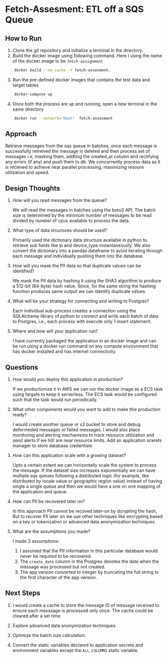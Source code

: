 # Fetch-Assesment: ETL off a SQS Queue

## How to Run

1. Clone the git repository and initialize a terminal in the directory.
2. Build the docker image using following command. Here I using the name of the docker image to be ```fetch-assignment```

```bash
    docker build --no-cache -t fetch-assesment.
```

3. Run the pre-defined docker images that contains the test data and target tables

```bash
    docker-compose up
```

4. Once both the process are up and running, open a new terminal in the same directory

```bash
    docker run --network="host"  fetch-assesment
```

## Approach

Retrieve messages from the sqs queue in batches, once each message is successfully retreived the message is deleted and then process set of messages i.e, masking them, addting the created_at column and rectifying any errors (if any) and push them to db. We concurrently process data as it is recieved to achieve near parallel processing, maximizing resoure utilization and speed.

## Design Thoughts

1. How will you read messages from the queue?

    We will read the messages in batches using the boto3 API. The batch size is determined by the minimum number of messages to be read divided by number of cpus available to process the data.

2. What type of data structures should be used?

    Primarily used the dictionary data structure available in python to retrieve sub fields like ip and device_type instantaneously. We also convert the dictionary into a pandas dataframe to avoid iterating through each message and individually pushing them into the database.

3. How will you mask the PII data so that duplicate values can be identified?

    We mask the PII data by hashing it using the SHA3 algorithm to produce a 512-bit (64-byte) hash value. Since, for the same string the hashing function produces same output we can identify duplicate values.

4. What will be your strategy for connecting and writing to Postgres?

    Each individual sub-process creates a connection  using the SQLAlchemy library of python to connect and write each batch of data to Postgres, i.e., each process with execute only 1 insert statement.

5. Where and how will your application run?

    I have currently packaged the application in an docker image and can be run using a docker run command on any compute environment that has docker installed and has internet connectivity.

## Questions

1. How would you deploy this application in production?

    If we productionize it in AWS we can run the docker image as a ECS task using fargate to keep it serverless. The ECS task would be configured such that the task would run periodically.  

2. What other components would you want to add to make this production ready?

    I would create another queue or s3 bucket to store and debug deformeded messages or failed messages. I would also place monitoring and alerting mechanisms to track resource utilization and send alerts if we hit/ are near resource limits. Add an application scerets manager to store database credentials

3. How can this application scale with a growing dataset?

    Upto a certain extent we can horizontally scale the system to process the message. If the dataset size increases exponentially we can have multiple sqs queues following a distributed logic (for example, like distributed by locale value or geographic region value) instead of having single a single queue and then we would have a one on one mapping of the application and queue.

4. How can PII be recovered later on?

    In this approach PII cannot be  recoved later-on by dcrypting the hash, But to recover PII later on we use other techniques like encrypting based on a key or tokenization or advanced data anonymization techniques.

5. What are the assumptions you made?

    I made 3 assumptions:

    1. I assumed that the PII information in this particular database would never be required to be recovered.
    2. The ```create_date``` column in the Postgres denotes the date when the message was processed but not created.
    3. The app version converted to integer by truncating the full string to the first character of the app version.

## Next Steps

1. I would create a cache to store the message ID of message received to ensure each messsage is processed only once. The cache could be cleared after a set time.

2. Explore advanced data anonymization techniques.

3. Optimize the batch size calculation.

4. Convert the static variables declared to application secrets and environment variables except the ```ALL_COLUMNS``` static variable.
